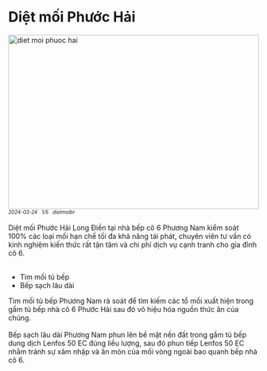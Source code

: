 <div class="FAQPage Table">
	<div class="Question cssSelector" id="#diệt-mối-phước-hải">
		<h1 class="name">Diệt mối Phước Hải</h1>
		<div class="Answer">
			<div class="text">
				<img src="https://wiki.thuongmai.blog/images/dietmoi/longdien/tim-kiem-cac-to-moi-tu-bep-nha-co-6-phuoc-hai.jpg" width="100%" height="350px" alt="diet moi phuoc hai"/><br>
				<div style="font-size: 10px;"><i>2024-03-24</i> &nbsp; <i>1/5</i> &nbsp; <i>dietmoibr</i></div><br>
				Diệt mối Phước Hải Long Điền tại nhà bếp cô 6 Phương Nam kiểm soát 100% các loại mối hạn chế tối đa khả năng tái phát, chuyên viên tư vấn có kinh nghiệm kiến thức rất tận tâm và chi phí dịch vụ cạnh tranh cho gia đình cô 6.<br><br>
				<ul>
					<li>Tìm mối tủ bếp</li>
					<li>Bếp sạch lâu dài</li>
				</ul>
				Tìm mối tủ bếp Phương Nam rà soát để tìm kiếm các tổ mối xuất hiện trong gầm tủ bếp nhà cô 6 Phước Hải sau đó vô hiệu hóa nguồn thức ăn của chúng.<br><br>
				Bếp sạch lâu dài Phương Nam phun lên bề mặt nền đất trong gầm tủ bếp dung dịch Lenfos 50 EC đúng liều lượng, sau đó phun tiếp Lenfos 50 EC nhằm tránh sự xâm nhập và ăn mòn của mối vòng ngoài bao quanh bếp nhà cô 6.
			</div>
		</div>
	</div>
</div>
